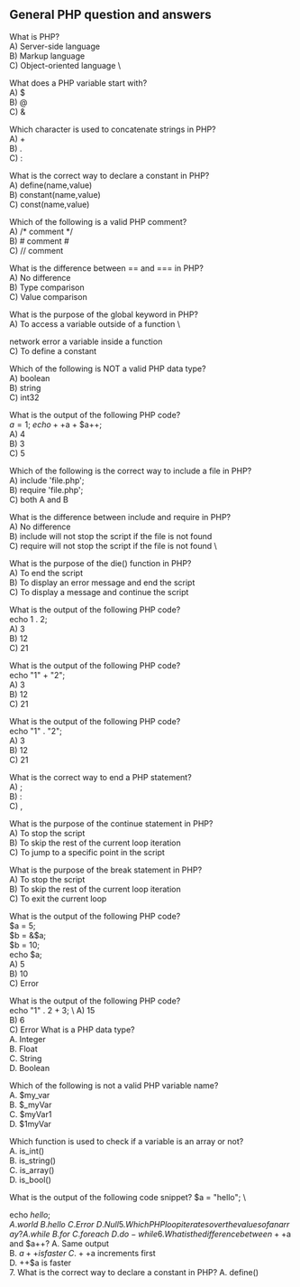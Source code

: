 ## General PHP question and answers 

What is PHP? \
A) Server-side language \
B) Markup language \
C) Object-oriented language \

What does a PHP variable start with? \
A) $ \
B) @ \
C) &

Which character is used to concatenate strings in PHP? \
A) + \
B) . \
C) :

What is the correct way to declare a constant in PHP? \
A) define(name,value) \
B) constant(name,value) \
C) const(name,value)

Which of the following is a valid PHP comment? \
A) /* comment */ \
B) # comment # \
C) // comment

What is the difference between == and === in PHP? \
A) No difference \
B) Type comparison \
C) Value comparison

What is the purpose of the global keyword in PHP? \
A) To access a variable outside of a function \

network error
a variable inside a function \
C) To define a constant

Which of the following is NOT a valid PHP data type? \
A) boolean \
B) string \
C) int32

What is the output of the following PHP code? \
$a = 1; \
echo ++$a + $a++; \
A) 4 \
B) 3 \
C) 5

Which of the following is the correct way to include a file in PHP? \
A) include 'file.php'; \
B) require 'file.php'; \
C) both A and B

What is the difference between include and require in PHP? \
A) No difference \
B) include will not stop the script if the file is not found \
C) require will not stop the script if the file is not found \

What is the purpose of the die() function in PHP? \
A) To end the script \
B) To display an error message and end the script \
C) To display a message and continue the script

What is the output of the following PHP code? \
echo 1 . 2; \
A) 3 \
B) 12 \
C) 21

What is the output of the following PHP code? \
echo "1" + "2"; \
A) 3 \
B) 12 \
C) 21

What is the output of the following PHP code? \
echo "1" . "2"; \
A) 3 \
B) 12 \
C) 21

What is the correct way to end a PHP statement? \
A) ; \
B) : \
C) ,

What is the purpose of the continue statement in PHP? \
A) To stop the script \
B) To skip the rest of the current loop iteration \
C) To jump to a specific point in the script 

What is the purpose of the break statement in PHP? \
A) To stop the script \
B) To skip the rest of the current loop iteration \
C) To exit the current loop

What is the output of the following PHP code? \
$a = 5; \
$b = &$a; \
$b = 10; \
echo $a; \
A) 5 \
B) 10 \
C) Error

What is the output of the following PHP code? \
echo "1" . 2 + 3; \ 
A) 15 \
B) 6 \
C) Error
What is a PHP data type? \
A. Integer \
B. Float \
C. String \
D. Boolean 

Which of the following is not a valid PHP variable name? \
A. $my_var \
B. $_myVar \
C. $myVar1 \
D. $1myVar 

Which function is used to check if a variable is an array or not? \
A. is_int() \
B. is_string() \
C. is_array() \
D. is_bool() 

What is the output of the following code snippet?
$a = "hello"; \

echo $hello;
A. world \
B. hello \
C. Error \
D. Null 
5. Which PHP loop iterates over the values of an array?
A. while \
B. for \
C. foreach \
D. do-while 
6. What is the difference between ++$a and $a++?
A. Same output \
B. $a++ is faster \
C. ++$a increments first \
D. ++$a is faster \
7. What is the correct way to declare a constant in PHP?
A. define() 
